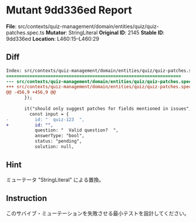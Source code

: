 # Mutant 9dd336ed Report

**File**: src/contexts/quiz-management/domain/entities/quiz/quiz-patches.spec.ts
**Mutator**: StringLiteral
**Original ID**: 2145
**Stable ID**: 9dd336ed
**Location**: L460:15–L460:29

## Diff

```diff
Index: src/contexts/quiz-management/domain/entities/quiz/quiz-patches.spec.ts
===================================================================
--- src/contexts/quiz-management/domain/entities/quiz/quiz-patches.spec.ts	original
+++ src/contexts/quiz-management/domain/entities/quiz/quiz-patches.spec.ts	mutated #2145
@@ -456,9 +456,9 @@
       });
 
       it("should only suggest patches for fields mentioned in issues", () => {
         const input = {
-          id: "  quiz-123  ",
+          id: "",
           question: "  Valid question?  ",
           answerType: "bool",
           status: "pending",
           solution: null,
```

## Hint

ミューテータ "StringLiteral" による置換。

## Instruction

このサバイブ・ミューテーションを失敗させる最小テストを設計してください。
